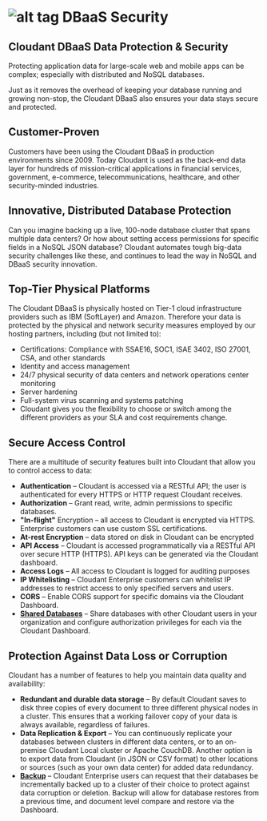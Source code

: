 # ![alt tag](images/guide_icon.png) DBaaS Security

## Cloudant DBaaS Data Protection & Security

Protecting application data for large-scale web and mobile apps can be complex; especially with distributed and NoSQL databases.

Just as it removes the overhead of keeping your database running and growing non-stop, the Cloudant DBaaS also ensures your data stays secure and protected.

## Customer-Proven

Customers have been using the Cloudant DBaaS in production environments since 2009. Today Cloudant is used as the back-end data layer for hundreds of mission-critical applications in financial services, government, e-commerce, telecommunications, healthcare, and other security-minded industries.

## Innovative, Distributed Database Protection

Can you imagine backing up a live, 100-node database cluster that spans multiple data centers? Or how about setting access permissions for specific fields in a NoSQL JSON database? Cloudant automates tough big-data security challenges like these, and continues to lead the way in NoSQL and DBaaS security innovation.

## Top-Tier Physical Platforms

The Cloudant DBaaS is physically hosted on Tier-1 cloud infrastructure providers such as IBM (SoftLayer) and Amazon. Therefore your data is protected by the physical and network security measures employed by our hosting partners, including (but not limited to):

-	Certifications: Compliance with SSAE16, SOC1, ISAE 3402, ISO 27001, CSA, and other standards
-	Identity and access management
-	24/7 physical security of data centers and network operations center monitoring
-	Server hardening
-	Full-system virus scanning and systems patching
-	Cloudant gives you the flexibility to choose or switch among the different providers as your SLA and cost requirements change.

## Secure Access Control

There are a multitude of security features built into Cloudant that allow you to control access to data:

-	**Authentication** – Cloudant is accessed via a RESTful API; the user is authenticated for every HTTPS or HTTP request Cloudant receives.
-	**Authorization** – Grant read, write, admin permissions to specific databases.
-	**"In-flight"** Encryption – all access to Cloudant is encrypted via HTTPS. Enterprise customers can use custom SSL certifications.
-	**At-rest Encryption** – data stored on disk in Cloudant can be encrypted
-	**API Access** – Cloudant is accessed programmatically via a RESTful API over secure HTTP (HTTPS). API keys can be generated via the Cloudant dashboard.
-	**Access Logs** – All access to Cloudant is logged for auditing purposes
-	**IP Whitelisting** – Cloudant Enterprise customers can whitelist IP addresses to restrict access to only specified servers and users.
-	**CORS** – Enable CORS support for specific domains via the Cloudant Dashboard.
-	**[Shared Databases](https://cloudant.com/blog/shared-databases-faq/)** – Share databases with other Cloudant users in your organization and configure authorization privileges for each via the Cloudant Dashboard.

## Protection Against Data Loss or Corruption

Cloudant has a number of features to help you maintain data quality and availability:

-	**Redundant and durable data storage** – By default Cloudant saves to disk three copies of every document to three different physical nodes in a cluster. This ensures that a working failover copy of your data is always available, regardless of failures.
-	**Data Replication & Export** – You can continuously replicate your databases between clusters in different data centers, or to an on-premise Cloudant Local cluster or Apache CouchDB. Another option is to export data from Cloudant (in JSON or CSV format) to other locations or sources (such as your own data center) for added data redundancy.
-	**[Backup](backup-guide.html)** – Cloudant Enterprise users can request that their databases be incrementally backed up to a cluster of their choice to protect against data corruption or deletion. Backup will allow for database restores from a previous time, and document level compare and restore via the Dashboard.

